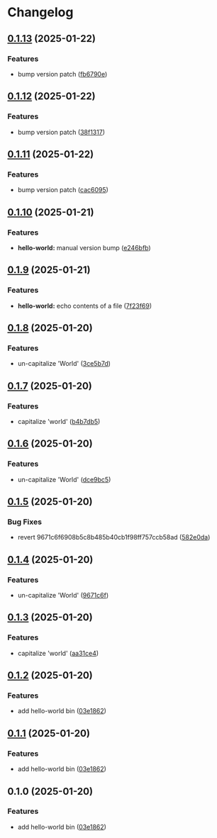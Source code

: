 # Changelog

## [0.1.13](https://github.com/0xangelo/cargo-workspace-template/compare/hello-world-v0.1.12...hello-world-v0.1.13) (2025-01-22)


### Features

* bump version patch ([fb6790e](https://github.com/0xangelo/cargo-workspace-template/commit/fb6790e4232f638ab1d8a9bacc25e41bb95bab92))

## [0.1.12](https://github.com/0xangelo/cargo-workspace-template/compare/hello-world-v0.1.11...hello-world-v0.1.12) (2025-01-22)


### Features

* bump version patch ([38f1317](https://github.com/0xangelo/cargo-workspace-template/commit/38f131787b266c897170dd271919d91afd406f48))

## [0.1.11](https://github.com/0xangelo/cargo-workspace-template/compare/hello-world-v0.1.10...hello-world-v0.1.11) (2025-01-22)


### Features

* bump version patch ([cac6095](https://github.com/0xangelo/cargo-workspace-template/commit/cac60957fe54e11cbbb1e2bdf3246221a462296d))

## [0.1.10](https://github.com/0xangelo/cargo-workspace-template/compare/hello-world-v0.1.9...hello-world-v0.1.10) (2025-01-21)


### Features

* **hello-world:** manual version bump ([e246bfb](https://github.com/0xangelo/cargo-workspace-template/commit/e246bfbde6ad7a2f4e79e2cc29b6fa6483d122d1))

## [0.1.9](https://github.com/0xangelo/cargo-workspace-template/compare/hello-world-v0.1.8...hello-world-v0.1.9) (2025-01-21)


### Features

* **hello-world:** echo contents of a file ([7f23f69](https://github.com/0xangelo/cargo-workspace-template/commit/7f23f692b24d6499888b7076ec4325b63b807711))

## [0.1.8](https://github.com/0xangelo/cargo-workspace-template/compare/hello-world-v0.1.7...hello-world-v0.1.8) (2025-01-20)


### Features

* un-capitalize 'World' ([3ce5b7d](https://github.com/0xangelo/cargo-workspace-template/commit/3ce5b7d0f44853b9e5aa4c3f0d5f174fd6828a1e))

## [0.1.7](https://github.com/0xangelo/cargo-workspace-template/compare/hello-world-v0.1.6...hello-world-v0.1.7) (2025-01-20)


### Features

* capitalize 'world' ([b4b7db5](https://github.com/0xangelo/cargo-workspace-template/commit/b4b7db5f9a22f79c00405d9af500060be087863f))

## [0.1.6](https://github.com/0xangelo/cargo-workspace-template/compare/hello-world-v0.1.5...hello-world-v0.1.6) (2025-01-20)


### Features

* un-capitalize 'World' ([dce9bc5](https://github.com/0xangelo/cargo-workspace-template/commit/dce9bc5d3a1767b2a11462102d2e19c6afc638bb))

## [0.1.5](https://github.com/0xangelo/cargo-workspace-template/compare/hello-world-v0.1.4...hello-world-v0.1.5) (2025-01-20)


### Bug Fixes

* revert 9671c6f6908b5c8b485b40cb1f98ff757ccb58ad ([582e0da](https://github.com/0xangelo/cargo-workspace-template/commit/582e0da913cb42d402c2338409157a80711b06f9))

## [0.1.4](https://github.com/0xangelo/cargo-workspace-template/compare/hello-world-v0.1.3...hello-world-v0.1.4) (2025-01-20)


### Features

* un-capitalize 'World' ([9671c6f](https://github.com/0xangelo/cargo-workspace-template/commit/9671c6f6908b5c8b485b40cb1f98ff757ccb58ad))

## [0.1.3](https://github.com/0xangelo/cargo-workspace-template/compare/hello-world-v0.1.2...hello-world-v0.1.3) (2025-01-20)


### Features

* capitalize 'world' ([aa31ce4](https://github.com/0xangelo/cargo-workspace-template/commit/aa31ce41d608e09708584313651cb839743d09db))

## [0.1.2](https://github.com/0xangelo/cargo-workspace-template/compare/hello-world-v0.1.1...hello-world-v0.1.2) (2025-01-20)


### Features

* add hello-world bin ([03e1862](https://github.com/0xangelo/cargo-workspace-template/commit/03e18627df7e970a167955f47c2439d7ac5a9e83))

## [0.1.1](https://github.com/0xangelo/cargo-workspace-template/compare/hello-world-v0.1.0...hello-world-v0.1.1) (2025-01-20)


### Features

* add hello-world bin ([03e1862](https://github.com/0xangelo/cargo-workspace-template/commit/03e18627df7e970a167955f47c2439d7ac5a9e83))

## 0.1.0 (2025-01-20)


### Features

* add hello-world bin ([03e1862](https://github.com/0xangelo/cargo-workspace-template/commit/03e18627df7e970a167955f47c2439d7ac5a9e83))
